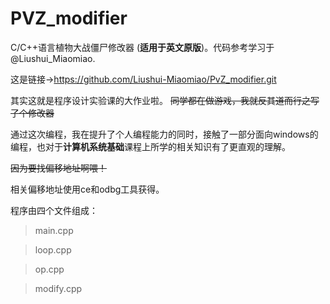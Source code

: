# PVZ_modifier

C/C++语言植物大战僵尸修改器 (**适用于英文原版**)。代码参考学习于@Liushui_Miaomiao.

这是链接->https://github.com/Liushui-Miaomiao/PvZ_modifier.git

其实这就是程序设计实验课的大作业啦。    ~~同学都在做游戏，我就反其道而行之写了个修改器~~

通过这次编程，我在提升了个人编程能力的同时，接触了一部分面向windows的编程，也对于**计算机系统基础**课程上所学的相关知识有了更直观的理解。

~~因为要找偏移地址啊喂！~~

相关偏移地址使用ce和odbg工具获得。

程序由四个文件组成：
>main.cpp

>loop.cpp

>op.cpp

>modify.cpp
